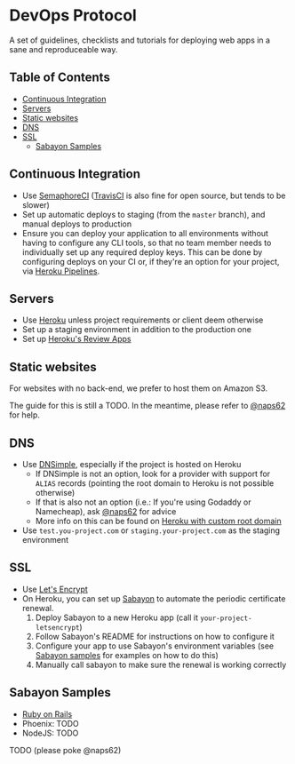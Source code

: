 # DevOps Protocol

A set of guidelines, checklists and tutorials for deploying web apps in a sane
and reproduceable way.

## Table of Contents

* [Continuous Integration](#continuous-integration)
* [Servers](#server-setup)
* [Static websites](#static-websites)
* [DNS](#server-setup)
* [SSL](#server-setup)
    * [Sabayon Samples](#sabayon-samples)

## Continuous Integration

* Use [SemaphoreCI] ([TravisCI] is also fine for open source, but tends to be
    slower)
* Set up automatic deploys to staging (from the `master` branch), and manual
    deploys to production
* Ensure you can deploy your application to all environments without having to
    configure any CLI tools, so that no team member needs to individually set up any required deploy keys. This can be done by configuring deploys on your CI or, if they're an option for your project, via [Heroku Pipelines].

## Servers

* Use [Heroku] unless project requirements or client deem otherwise
* Set up a staging environment in addition to the production one
* Set up [Heroku's Review Apps]

## Static websites

For websites with no back-end, we prefer to host them on Amazon S3.

The guide for this is still a TODO. In the meantime, please refer to
[@naps62](mailto:miguel@subvisual.co) for help.

## DNS

* Use [DNSimple], especially if the project is hosted on Heroku
  * If DNSimple is not an option, look for a provider with
      support for `ALIAS` records (pointing the root domain to Heroku is not
      possible otherwise)
  * If that is also not an option (i.e.: If you're using Godaddy or Namecheap),
      ask [@naps62] for advice
  * More info on this can be found on [Heroku with custom root domain]
* Use `test.you-project.com` or `staging.your-project.com` as the staging
    environment

## SSL

* Use [Let's Encrypt]
* On Heroku, you can set up [Sabayon] to automate the periodic certificate renewal.
    1. Deploy Sabayon to a new Heroku app (call it `your-project-letsencrypt`)
    2. Follow Sabayon's README for instructions  on how to configure it
    3. Configure your app to use Sabayon's environment variables (see [Sabayon
        samples](#sabayon-samples) for examples on how to do this)
    4. Manually call sabayon to make sure the renewal is working correctly

## Sabayon Samples

* [Ruby on Rails](samples/sabayon-rails.md)
* Phoenix: TODO
* NodeJS: TODO

TODO (please poke @naps62)

[SemaphoreCI]: https://semaphoreci.com/
[TravisCI]: https://travis-ci.org/
[Heroku]: https://heroku.com/
[Heroku's Review Apps]: https://devcenter.heroku.com/articles/github-integration-review-apps
[Heroku with custom root domain]: https://devcenter.heroku.com/articles/custom-domains#add-a-custom-root-domain
[DNSimple]: https://dnsimple.com/dashboard
[@naps62]: mailto:miguel@subvisual.co
[Let's Encrypt]: https://letsencrypt.org/
[Sabayon]: https://github.com/dmathieu/sabayon
[Heroku Pipelines]: https://devcenter.heroku.com/articles/pipelines
